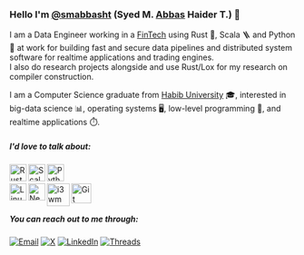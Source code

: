 ### Hello I'm [@smabbasht](https://github.com/smabbasht) (Syed M. <ins>Abbas</ins> Haider T.) 👋
I am a Data Engineer working in a [FinTech](https://logiciel-services.com/) using Rust 🦀, Scala 🪜 and Python 🐍 at work for building fast and secure data pipelines and distributed system software for realtime applications and trading engines. <br>
I also do research projects alongside and use Rust/Lox for my research on compiler construction.

I am a Computer Science graduate from [Habib University](https://habib.edu.pk/) 🎓, interested in big-data science 📊, operating systems 🖥️, low-level programming 🔧, and realtime applications ⏱️.

##### I'd love to talk about:

<div>
<!-- <img align="left" alt="sql" width="30px" src="https://raw.githubusercontent.com/github/explore/80688e429a7d4ef2fca1e82350fe8e3517d3494d/topics/sql/sql.png" /> -->
<!-- <img align="left" alt="C" width="30px" src="https://cdn.jsdelivr.net/npm/programming-languages-logos@0.0.3/src/c/c.svg" /> -->
<img align="left" alt="Rust" width="30px" src="https://www.rust-lang.org/logos/rust-logo-256x256.png" />
<img align="left" alt="Scala" width="30px" src="https://cdn-icons-png.flaticon.com/512/6132/6132220.png" />
<img align="left" alt="Python" width="30px" src="https://cdn.jsdelivr.net/npm/programming-languages-logos@0.0.3/src/python/python.svg" />
</div>
<br />
<br />
<!-- <div>
<img align="left" alt="django" width="30px" src="https://avatars3.githubusercontent.com/u/27804?s=200&v=4" />
<img align="left" alt="MySQL" width="30px" src="https://raw.githubusercontent.com/github/explore/80688e429a7d4ef2fca1e82350fe8e3517d3494d/topics/mysql/mysql.png" />
<img align="left" alt="MySQL" width="30px" src="https://encrypted-tbn0.gstatic.com/images?q=tbn:ANd9GcQq0BH5f9IB58AEv3KCe1uG7uOrCcEPG-EF3A&s" />
</div>
<br />
<br /> -->
<div>
<img align="left" alt="Linux" width="30px" src="https://upload.wikimedia.org/wikipedia/commons/a/af/Tux.png" />
<img align="left" alt="Neovim" width="30px" src="https://upload.wikimedia.org/wikipedia/commons/3/3a/Neovim-mark.svg" /> 
<img align="left" alt="i3wm" width="40px" src="https://upload.wikimedia.org/wikipedia/commons/thumb/2/27/I3_window_manager_logo.svg/502px-I3_window_manager_logo.svg.png" />
<img align="left" alt="Git" width="35px" src="https://git-scm.com/images/logos/downloads/Git-Icon-1788C.png" />
</div>

<br />
<br />


##### You can reach out to me through: <br />
[![Email](https://img.shields.io/badge/Email-D14836?style=flat&logo=gmail&logoColor=white)](mailto:abbastaqvi81@gmail.com)
[![X](https://img.shields.io/badge/X-000000?style=flat&logo=x&logoColor=white)](https://x.com/smabbasht)
[![LinkedIn](https://img.shields.io/badge/LinkedIn-0A66C2?style=flat&logo=linkedin&logoColor=white)](https://linkedin.com/in/abbastaqvi)
[![Threads](https://img.shields.io/badge/Threads-000000?style=flat&logo=threads&logoColor=white)](https://threads.com/smabbasht)


<!-- <div>
<img align="left" alt="Linux" width="30px" src="" />
<img align="left" alt="Neovim" width="30px" src=""> 
<img align="left" alt="i3wm" width="30px" src="" />
<img align="left" alt="Git" width="30px" src="" />
</div> -->
<!--
**smabbasht/smabbasht** is a ✨ _special_ ✨ repository because its `README.md` (this file) appears on your GitHub profile.

Here are some ideas to get you started:

- 🔭 I’m currently working on ...
- 🌱 I’m currently learning ...
- 👯 I’m looking to collaborate on ...
- 🤔 I’m looking for help with ...
- 💬 Ask me about ...
- 📫 How to reach me: ...
- 😄 Pronouns: ...
- ⚡ Fun fact: ...
-->
